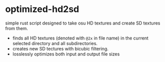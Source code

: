 # optimized-hd2sd
simple rust script designed to take osu HD textures and create SD textures from them.   
 - finds all HD textures (denoted with `@2x` in file name) in the current selected directory and all subdirectories.   
 - creates new SD tectures with bicubic filtering.   
 - losslessly optimizes both input and output file sizes
